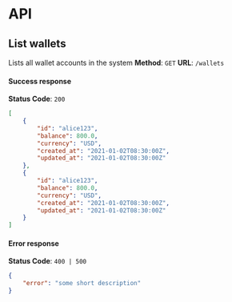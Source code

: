 API
===

## List wallets
Lists all wallet accounts in the system
**Method**: `GET`
**URL**: `/wallets`

#### Success response
**Status Code**: `200`
```json
[
    {
        "id": "alice123",
        "balance": 800.0,
        "currency": "USD",
        "created_at": "2021-01-02T08:30:00Z",
        "updated_at": "2021-01-02T08:30:00Z"
    },
    {
        "id": "alice123",
        "balance": 800.0,
        "currency": "USD",
        "created_at": "2021-01-02T08:30:00Z",
        "updated_at": "2021-01-02T08:30:00Z"
    }
]
```

#### Error response
**Status Code**: `400 | 500`
```json
{
    "error": "some short description"
}
```